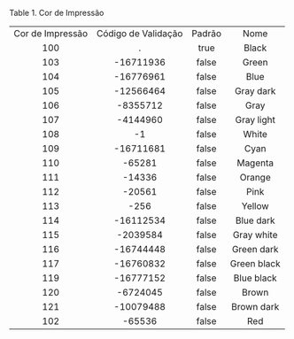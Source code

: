 <div id="d46408e1" class="table">

<div class="table-title">

Table 1. Cor de Impressão

</div>

<div class="table-contents">

|                  |                     |        |             |
| :--------------: | :-----------------: | :----: | :---------: |
| Cor de Impressão | Código de Validação | Padrão |    Nome     |
|       100        |          .          |  true  |    Black    |
|       103        |     \-16711936      | false  |    Green    |
|       104        |     \-16776961      | false  |    Blue     |
|       105        |     \-12566464      | false  |  Gray dark  |
|       106        |      \-8355712      | false  |    Gray     |
|       107        |      \-4144960      | false  | Gray light  |
|       108        |         \-1         | false  |    White    |
|       109        |     \-16711681      | false  |    Cyan     |
|       110        |       \-65281       | false  |   Magenta   |
|       111        |       \-14336       | false  |   Orange    |
|       112        |       \-20561       | false  |    Pink     |
|       113        |        \-256        | false  |   Yellow    |
|       114        |     \-16112534      | false  |  Blue dark  |
|       115        |      \-2039584      | false  | Gray white  |
|       116        |     \-16744448      | false  | Green dark  |
|       117        |     \-16760832      | false  | Green black |
|       119        |     \-16777152      | false  | Blue black  |
|       120        |      \-6724045      | false  |    Brown    |
|       121        |     \-10079488      | false  | Brown dark  |
|       102        |       \-65536       | false  |     Red     |

</div>

</div>
